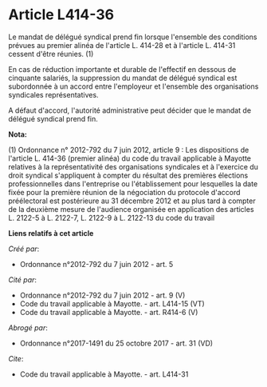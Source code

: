 # Article L414-36

Le mandat de délégué syndical prend fin lorsque l'ensemble des conditions prévues au premier alinéa de l'article L. 414-28 et
à l'article L. 414-31 cessent d'être réunies. (1) 

En cas de réduction importante et durable de l'effectif en dessous de cinquante salariés, la suppression du mandat de délégué
syndical est subordonnée à un accord entre l'employeur et l'ensemble des organisations syndicales représentatives. 

A défaut d'accord, l'autorité administrative peut décider que le mandat de délégué syndical prend fin.

**Nota:**

(1) Ordonnance n° 2012-792 du 7 juin 2012, article 9 : Les dispositions de l'article L. 414-36 (premier alinéa) du code du
travail applicable à Mayotte relatives à la représentativité des organisations syndicales et à l'exercice du droit syndical
s'appliquent à compter du résultat des premières élections professionnelles dans l'entreprise ou l'établissement pour
lesquelles la date fixée pour la première réunion de la négociation du protocole d'accord préélectoral est postérieure au 31
décembre 2012 et au plus tard à compter de la deuxième mesure de l'audience organisée en application des articles L. 2122-5 à
L. 2122-7, L. 2122-9 à L. 2122-13 du code du travail

**Liens relatifs à cet article**

_Créé par_:

  - Ordonnance n°2012-792 du 7 juin 2012 - art. 5

_Cité par_:

  - Ordonnance n°2012-792 du 7 juin 2012 - art. 9 (V)
  - Code du travail applicable à Mayotte. - art. L414-15 (VT)
  - Code du travail applicable à Mayotte. - art. R414-6 (V)

_Abrogé par_:

  - Ordonnance n°2017-1491 du 25 octobre 2017 - art. 31 (VD)

_Cite_:

  - Code du travail applicable à Mayotte. - art. L414-31
